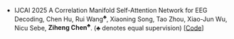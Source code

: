 - <span class="conf-badge">IJCAI 2025</span>
A Correlation Manifold Self-Attention Network for EEG Decoding,
Chen Hu, Rui Wang<sup>♣</sup>, Xiaoning Song, Tao Zhou, Xiao-Jun Wu, Nicu Sebe, **Ziheng Chen<sup>♣</sup>**. (♣ denotes equal supervision)
[[Code]( github.com/ChenHu-ML/CorAtt​)]


